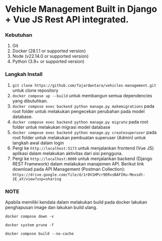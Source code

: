 # Vehicle Management Built in Django + Vue JS Rest API integrated. 

### Kebutuhan
1. Git
2. Docker (28.1.1 or supported version)
3. Node (v22.14.0 or supported version)
4. Python (3.9+ or supported version)

### Langkah Install
1. `git clone https://github.com/fajardwntara/vehicles-management.git` untuk clone repository
2. `docker compose up --build` untuk membangun semua dependencies yang dibutuhkan.
3. `docker compose exec backend python manage.py makemigrations` pada root folder untuk melakukan pengecekan perubahan pada model database.
4. `docker compose exec backend python manage.py migrate` pada root folder untuk melakukan migrasi model database
5. `docker compose exec backend python manage.py createsuperuser` pada root folder untuk melakukan pembuatan superuser (Admin) untuk langkah awal dalam login
6. Pergi ke `http://localhost:5173` untuk menjalankan frontend (Vue JS) aplikasi dalam melakukan aktivitas dari sisi pengguna.
7. Pergi ke `http://localhost:8000` untuk menjalankan backend (Django REST Framework) dalam melakukan manajemen API. Berikut link download pada API Management (Postman Collection): `https://drive.google.com/file/d/1r0V1HPcr9ERvsBAFIHu-Mexsdt-2E_aY/view?usp=sharing`

### NOTE
Apabila memiliki kendala dalam melakukan build pada docker lakukan penghapusan image dan lakukan build ulang.

`docker compose down -v`

`docker system prune -f`

`docker compose build --no-cache`